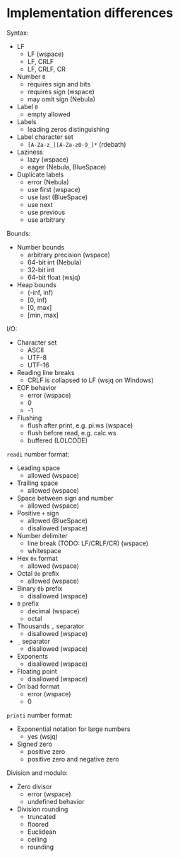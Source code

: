 # Implementation differences

Syntax:

- LF
  - LF (wspace)
  - LF, CRLF
  - LF, CRLF, CR
- Number `0`
  - requires sign and bits
  - requires sign (wspace)
  - may omit sign (Nebula)
- Label `0`
  - empty allowed
- Labels
  - leading zeros distinguishing
- Label character set
  - `[A-Za-z_][A-Za-z0-9_]*` (rdebath)
- Laziness
  - lazy (wspace)
  - eager (Nebula, BlueSpace)
- Duplicate labels
  - error (Nebula)
  - use first (wspace)
  - use last (BlueSpace)
  - use next
  - use previous
  - use arbitrary

Bounds:

- Number bounds
  - arbitrary precision (wspace)
  - 64-bit int (Nebula)
  - 32-bit int
  - 64-bit float (wsjq)
- Heap bounds
  - (-inf, inf)
  - [0, inf)
  - [0, max]
  - [min, max]

I/O:

- Character set
  - ASCII
  - UTF-8
  - UTF-16
- Reading line breaks
  - CRLF is collapsed to LF (wsjq on Windows)
- EOF behavior
  - error (wspace)
  - 0
  - -1
- Flushing
  - flush after print, e.g. pi.ws (wspace)
  - flush before read, e.g. calc.ws
  - buffered (LOLCODE)

`readi` number format:

- Leading space
  - allowed (wspace)
- Trailing space
  - allowed (wspace)
- Space between sign and number
  - allowed (wspace)
- Positive `+` sign
  - allowed (BlueSpace)
  - disallowed (wspace)
- Number delimiter
  - line break (TODO: LF/CRLF/CR) (wspace)
  - whitespace
- Hex `0x` format
  - allowed (wspace)
- Octal `0o` prefix
  - allowed (wspace)
- Binary `0b` prefix
  - disallowed (wspace)
- `0` prefix
  - decimal (wspace)
  - octal
- Thousands `,` separator
  - disallowed (wspace)
- `_` separator
  - disallowed (wspace)
- Exponents
  - disallowed (wspace)
- Floating point
  - disallowed (wspace)
- On bad format
  - error (wspace)
  - 0

`printi` number format:

- Exponential notation for large numbers
  - yes (wsjq)
- Signed zero
  - positive zero
  - positive zero and negative zero

Division and modulo:

- Zero divisor
  - error (wspace)
  - undefined behavior
- Division rounding
  - truncated
  - floored
  - Euclidean
  - ceiling
  - rounding
